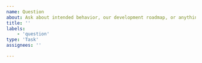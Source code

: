 ```yaml
---
name: Question
about: Ask about intended behavior, our development roadmap, or anything.
title: ''
labels:
    - 'question'
type: 'Task'
assignees: ''

---
```

